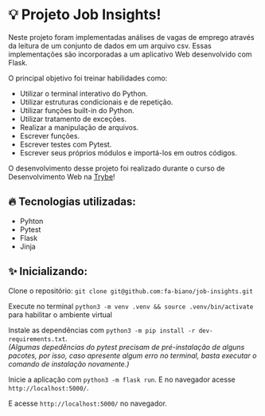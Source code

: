 # 💡 Projeto Job Insights!

Neste projeto foram implementadas análises de vagas de emprego através da leitura de um conjunto de dados em um arquivo csv.
Essas implementações são incorporadas a um aplicativo Web desenvolvido com Flask.

O principal objetivo foi treinar habilidades como:

* Utilizar o terminal interativo do Python.
* Utilizar estruturas condicionais e de repetição.
* Utilizar funções built-in do Python.
* Utilizar tratamento de exceções.
* Realizar a manipulação de arquivos.
* Escrever funções.
* Escrever testes com Pytest.
* Escrever seus próprios módulos e importá-los em outros códigos.

O desenvolvimento desse projeto foi realizado durante o curso de Desenvolvimento Web na [Trybe](https://www.betrybe.com/)!

## 🔥 Tecnologias utilizadas:

  * Pyhton
  * Pytest
  * Flask
  * Jinja  

## ✨ Inicializando:

  Clone o repositório: `git clone git@github.com:fa-biano/job-insights.git`

  Execute no terminal `python3 -m venv .venv && source .venv/bin/activate` para habilitar o ambiente virtual

  Instale as dependências  com `python3 -m pip install -r dev-requirements.txt`. </br> 
  *(Algumas depedências do pytest precisam de pré-instalação de alguns pacotes, por isso, caso apresente algum erro no terminal, basta executar o comando de instalação novamente.)*

  Inicie a aplicação com `python3 -m flask run`. E no navegador acesse `http://localhost:5000/`.

  E acesse `http://localhost:5000/` no navegador.